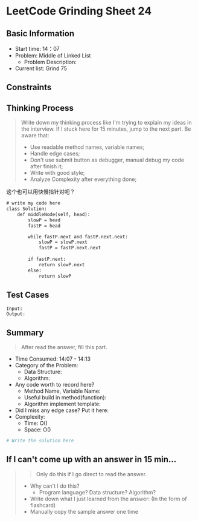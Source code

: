 # LeetCode Grinding Sheet 24

## Basic Information

- Start time: 14：07
- Problem: Middle of Linked List
  - Problem Description:
- Current list: Grind 75

## Constraints

## Thinking Process

> Write down my thinking process like I'm trying to explain my ideas in the interview. If I stuck here for 15 minutes, jump to the next part.
> Be aware that:
>
> - Use readable method names, variable names;
> - Handle edge cases;
> - Don't use submit button as debugger, manual debug my code after finish it;
> - Write with good style;
> - Analyze Complexity after everything done;

这个也可以用快慢指针对吧？

``` txt
# write my code here
class Solution:
    def middleNode(self, head):
        slowP = head
        fastP = head

        while fastP.next and fastP.next.next:
            slowP = slowP.next
            fastP = fastP.next.next
        
        if fastP.next:
            return slowP.next
        else:
            return slowP
```

## Test Cases

``` text
Input:
Output:
```

## Summary

> After read the answer, fill this part.

- Time Consumed: 14:07 - 14:13
- Category of the Problem:
  - Data Structure:
  - Algorithm:
- Any code worth to record here?
  - Method Name, Variable Name:
  - Useful build in method(function):
  - Algorithm implement template:
- Did I miss any edge case? Put it here:
- Complexity:
  - Time: O()
  - Space: O()

``` python
# Write the solution here
```

## If I can't come up with an answer in 15 min...

> > Only do this if I go direct to read the answer.
>
> - Why can't I do this?
>   - Program language? Data structure? Algorithm?
> - Write down what I just learned from the answer: (In the form of flashcard)
> - Manually copy the sample answer one time
